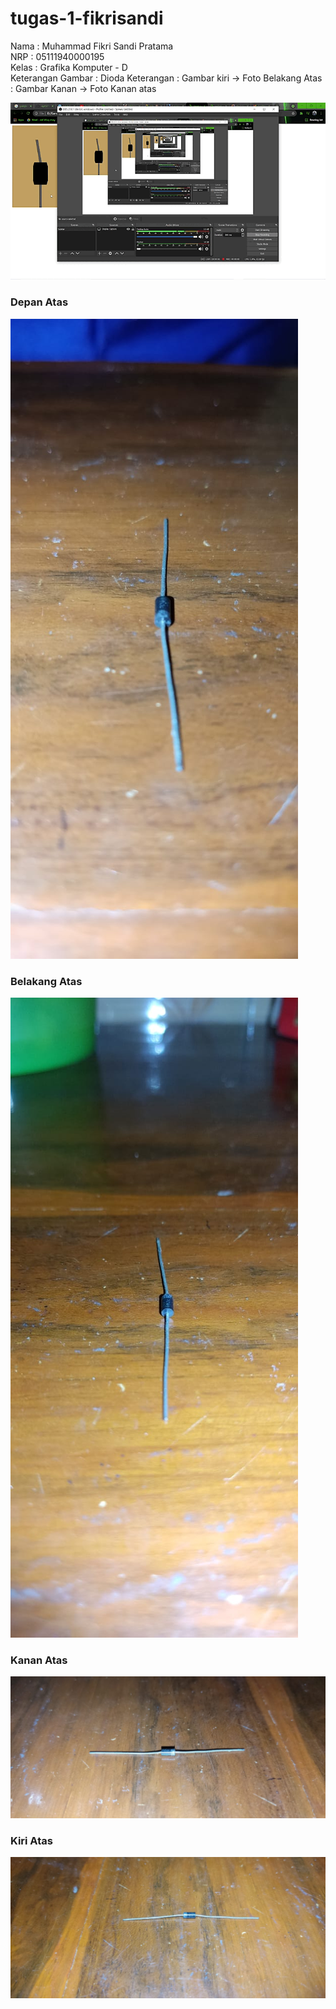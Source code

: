 # tugas-1-fikrisandi

Nama                : Muhammad Fikri Sandi Pratama <br/>
NRP                 : 05111940000195 <br/>
Kelas               : Grafika Komputer - D <br/>
Keterangan Gambar   : Dioda
Keterangan          : Gambar kiri -> Foto Belakang Atas
                    : Gambar Kanan -> Foto Kanan atas

![bouncing](img/dioda_gambar.gif)

### Depan Atas
![alt text](https://github.com/cg2021d/tugas-1-fikrisandi/blob/main/img/depan_atas.jpeg)
### Belakang Atas
![alt text](https://github.com/cg2021d/tugas-1-fikrisandi/blob/main/img/belakang_atas.jpeg)
### Kanan Atas
![alt text](https://github.com/cg2021d/tugas-1-fikrisandi/blob/main/img/kanan_atas.jpeg)
### Kiri Atas
![alt text](https://github.com/cg2021d/tugas-1-fikrisandi/blob/main/img/kiri_atas.jpeg)

